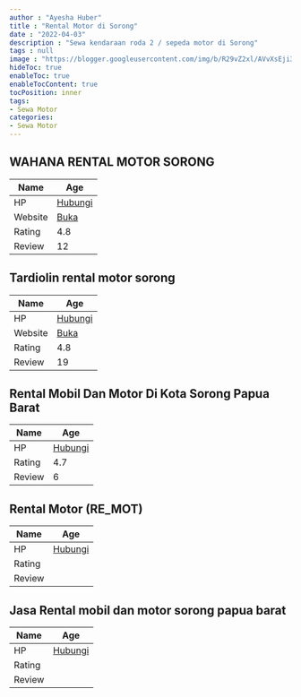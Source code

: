 ```yaml
---
author : "Ayesha Huber"
title : "Rental Motor di Sorong"
date : "2022-04-03"
description : "Sewa kendaraan roda 2 / sepeda motor di Sorong"
tags : null
image : "https://blogger.googleusercontent.com/img/b/R29vZ2xl/AVvXsEji3dvlBaXv4kD0ZY66Rs3CBNvZ4lgbzu33UUgh5A1H-3O531oPvN6ivjfQ6V1voXfnyFEV4aunHwdeYjN__bCfQDH0_ZRXKeA7oPw0RNvkXiGRITONTAX3aMiQnzEtghAZ4h-RsJBXU5RkJU1pHSdFb2APReFv9msLOLJEfAKPYBclGQimPOYDlKawrA/w300-h200/rental-motor-di-sorong.png"
hideToc: true
enableToc: true
enableTocContent: true
tocPosition: inner
tags:
- Sewa Motor
categories:
- Sewa Motor
---
```



## WAHANA RENTAL MOTOR SORONG

Name | Age
--------|------
HP | [Hubungi](https://pcandroidplayer.blogspot.com/?clayads=https://getnumber.ndower.dev?phone=MDg1MjQ0NDI2NTk4)
Website | [Buka](https://pcandroidplayer.blogspot.com/?clayads=aHR0cHM6Ly9lcnZpbi1yZW50YWwtbW9iaWwtZGFuLW1vdG9yLmJ1c2luZXNzLnNpdGUv) 
Rating | 4.8
Review | 12


## Tardiolin rental motor sorong

Name | Age
--------|------
HP | [Hubungi](https://pcandroidplayer.blogspot.com/?clayads=https://getnumber.ndower.dev?phone=MDgyMTk4Mjg4ODMz)
Website | [Buka](https://pcandroidplayer.blogspot.com/?clayads=aHR0cHM6Ly90YXJkaW9saW4tcmVudGFsLW1vdG9yLXNvcm9uZy5idXNpbmVzcy5zaXRlLw==) 
Rating | 4.8
Review | 19


## Rental Mobil Dan Motor Di Kota Sorong Papua Barat

Name | Age
--------|------
HP | [Hubungi](https://pcandroidplayer.blogspot.com/?clayads=https://getnumber.ndower.dev?phone=MDgxMzQ0MjU2MDAy)
Rating | 4.7
Review | 6


## Rental Motor (RE_MOT)

Name | Age
--------|------
HP | [Hubungi](https://pcandroidplayer.blogspot.com/?clayads=https://getnumber.ndower.dev?phone=MDg1MjYyMDA1NzU4)
Rating | 
Review | 


## Jasa Rental mobil dan motor sorong papua barat

Name | Age
--------|------
HP | [Hubungi](https://pcandroidplayer.blogspot.com/?clayads=https://getnumber.ndower.dev?phone=MDgxMzQ0MjU2MDAy)
Rating | 
Review | 


